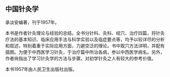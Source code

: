 ## 中国针灸学

承淡安编著，刊于1957年。

本书是作者针灸理论与经验的总结。全书分针科、灸科、经穴、治疗四篇，将针灸疗法的基本知识、临床应用手法与科学实验以及临症要点等，均予以较详尽的分析和叙述，特别着重于实际应用方面，力避空泛的理论。书中取穴方法详明，并配有插图。为便于中西医学习针灸，于治疗篇中所治各病，参以中西医学病名。另外，作者尙指出了学习针灸学的方法与步骤。对初学针灸之人有较大的参考价值。

本书1957年由人民卫生出版社出版。
